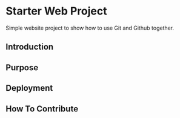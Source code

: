 # Starter Web Project

Simple website project to show how to use Git and Github together.

## Introduction

## Purpose

## Deployment

## How To Contribute